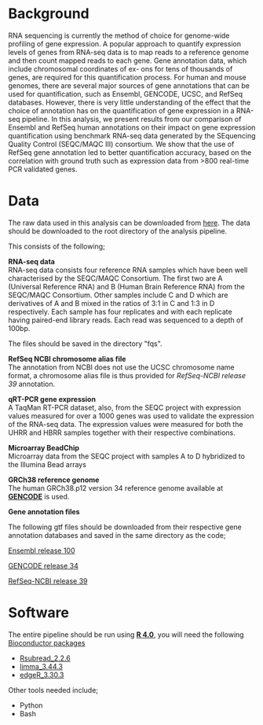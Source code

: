 # Background

RNA sequencing is currently the method of choice for genome-wide profiling of gene expression. A popular approach to quantify expression levels of genes from
RNA-seq data is to map reads to a reference genome and then count mapped reads to each gene. Gene annotation data, which include chromosomal coordinates of ex-
ons for tens of thousands of genes, are required for this quantification process. For human and mouse genomes, there are several major sources of gene annotations that can be used for quantification, such as Ensembl, GENCODE, UCSC, and RefSeq databases. However, there is very little understanding of the effect that the choice of annotation has on the quantification of gene expression in a RNA-seq pipeline. In this analysis, we present results from our comparison of Ensembl and RefSeq human annotations on their impact on gene expression quantification using benchmark RNA-seq data generated by the SEquencing Quality Control (SEQC/MAQC III) consortium. We show that the use of RefSeq gene annotation led to better quantification accuracy, based on the correlation with ground truth such as expression data from >800 real-time PCR validated genes.

# Data
The raw data used in this analysis can be downloaded from [here](https://latrobeuni-my.sharepoint.com/:f:/g/personal/dchisanga_ltu_edu_au/EqsmFwoBT21LjnvqwmQNy44BR4wNl0KiomM1MRApyxAI6Q?e=4ivV0a). 
The data should be downloaded to the root directory of the analysis pipeline.

This consists of the following;

**RNA-seq data**\
RNA-seq data consists four reference RNA samples which have been well characterised by the SEQC/MAQC Consortium. The first two are A (Universal Reference RNA) and B (Human Brain Reference RNA) from the SEQC/MAQC Consortium. Other samples include C and D which are derivatives of A and B mixed in the ratios of 3:1 in C and 1:3 in D respectively. Each sample has four replicates and with each replicate having paired-end library reads. Each read was sequenced to a depth of 100bp. 

The files should be saved in the directory "fqs".

**RefSeq NCBI chromosome alias file**\
The annotation from NCBI does not use the UCSC chromosome name format, a chromosome alias file is thus provided for *RefSeq-NCBI release 39* annotation. 

**qRT-PCR gene expression**\
A TaqMan RT-PCR dataset, also, from the SEQC project with expression values measured for over a 1000 genes was used to validate the expression of the RNA-seq
data. The expression values were measured for both the UHRR and HBRR samples together with their respective combinations.

**Microarray BeadChip**\
Microarray data from the SEQC project with samples A to D hybridized to the Illumina Bead arrays

**GRCh38 reference genome**\
The human GRCh38.p12 version 34 reference genome available at [**GENCODE**](ftp://ftp.ebi.ac.uk/pub/databases/gencode/Gencode_human/release_34/GRCh38.primary_assembly.genome.fa.gz) is used. 

**Gene annotation files**

The following gtf files should be downloaded from their respective gene annotation databases and saved in the same directory as the code;

[Ensembl release 100](http://ftp.ensembl.org/pub/release-100/gtf/homo_sapiens/Homo_sapiens.GRCh38.100.gtf.gz)

[GENCODE release 34](http://ftp.ebi.ac.uk/pub/databases/gencode/Gencode_human/release_34/gencode.v34.annotation.gtf.gz)

[RefSeq-NCBI release 39](https://ftp.ncbi.nlm.nih.gov/genomes/all/GCF/000/001/405/GCF_000001405.39_GRCh38.p13/GCF_000001405.39_GRCh38.p13_genomic.gtf.gz)


# Software

The entire pipeline should be run using [**R 4.0**](https://www.r-project.org/), you will need the following [Bioconductor packages ](https://bioconductor.org)
* [Rsubread_2.2.6](https://bioconductor.org/packages/release/bioc/html/Rsubread.html)
* [limma_3.44.3](https://bioconductor.org/packages/release/bioc/html/limma.html)
* [edgeR_3.30.3](https://bioconductor.org/packages/release/bioc/html/edgeR.html)

Other tools needed include;
* Python
* Bash


